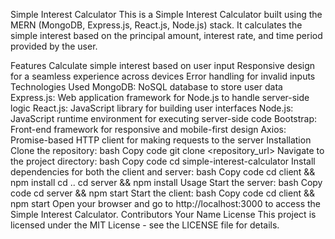 Simple Interest Calculator
This is a Simple Interest Calculator built using the MERN (MongoDB, Express.js, React.js, Node.js) stack. It calculates the simple interest based on the principal amount, interest rate, and time period provided by the user.

Features
Calculate simple interest based on user input
Responsive design for a seamless experience across devices
Error handling for invalid inputs
Technologies Used
MongoDB: NoSQL database to store user data
Express.js: Web application framework for Node.js to handle server-side logic
React.js: JavaScript library for building user interfaces
Node.js: JavaScript runtime environment for executing server-side code
Bootstrap: Front-end framework for responsive and mobile-first design
Axios: Promise-based HTTP client for making requests to the server
Installation
Clone the repository:
bash
Copy code
git clone <repository_url>
Navigate to the project directory:
bash
Copy code
cd simple-interest-calculator
Install dependencies for both the client and server:
bash
Copy code
cd client && npm install
cd ..
cd server && npm install
Usage
Start the server:
bash
Copy code
cd server && npm start
Start the client:
bash
Copy code
cd client && npm start
Open your browser and go to http://localhost:3000 to access the Simple Interest Calculator.
Contributors
Your Name
License
This project is licensed under the MIT License - see the LICENSE file for details.


